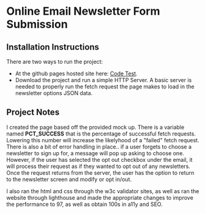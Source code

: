 <h1>Online Email Newsletter Form Submission</h1>
<h2>Installation Instructions</h2>
<p>There are two ways to run the project:</p>
<ul>
    <li>At the github pages hosted site here: <a href="https://clockwerkz.github.io/checkboxchallenge/">Code Test</a>.</li>
    <li>Download the project and run a simple HTTP Server. A basic server is needed to properly run the fetch request the page makes to load in the newsletter options JSON data.
</ul>
<h2>Project Notes</h2>
<p>I created the page based off the provided mock up. There is a variable named <strong>PCT_SUCCESS</strong> that is the percentage of successful fetch requests. Lowering this number will increase the likelyhood of a "failed" fetch request. There is also a bit of error handling in place.. if a user forgets to choose a newsletter to sign up for, a message will pop up asking to choose one. However, if the user has selected the opt out checkbox under the email, it will process their request as if they wanted to opt out of any newsletters. Once the request returns from the server, the user has the option to return to the newsletter screen and modify or opt in/out.</p>
<p>I also ran the html and css through the w3c validator sites, as well as ran the website through lighthouse and made the appropriate changes to improve the performance to 97, as well as obtain 100s in a11y and SEO.</p>